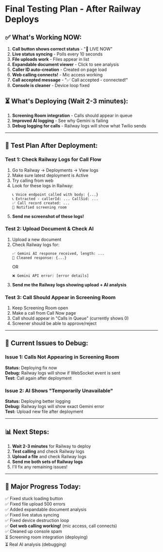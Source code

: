 # Final Testing Plan - After Railway Deploys

## ✅ What's Working NOW:

1. **Call button shows correct status** - "🔴 LIVE NOW" 
2. **Live status syncing** - Polls every 10 seconds
3. **File uploads work** - Files appear in list
4. **Expandable document viewer** - Click to see analysis
5. **Caller ID auto-creation** - Created on page load
6. **Web calling connects!** - Mic access working
7. **Call accepted message** - "✅ Call accepted - connected!"
8. **Console is cleaner** - Device loop fixed

## ⏳ What's Deploying (Wait 2-3 minutes):

1. **Screening Room integration** - Calls should appear in queue
2. **Improved AI logging** - See why Gemini is failing
3. **Debug logging for calls** - Railway logs will show what Twilio sends

---

## 🧪 Test Plan After Deployment:

### Test 1: Check Railway Logs for Call Flow
1. Go to Railway → Deployments → View logs
2. Make sure latest deployment is Active
3. Try calling from web
4. Look for these logs in Railway:
   ```
   📞 Voice endpoint called with body: {...}
   📞 Extracted - callerId: ... CallSid: ...
   ✅ Call record created: ...
   📡 Notified screening room
   ```
5. **Send me screenshot of these logs!**

### Test 2: Upload Document & Check AI
1. Upload a new document
2. Check Railway logs for:
   ```
   ✅ Gemini AI response received, length: ...
   📝 Cleaned response: {...}
   ```
   OR
   ```
   ❌ Gemini API error: [error details]
   ```
3. **Send me the Railway logs showing upload + AI analysis**

### Test 3: Call Should Appear in Screening Room
1. Keep Screening Room open
2. Make a call from Call Now page
3. Call should appear in "Calls in Queue" (currently shows 0)
4. Screener should be able to approve/reject

---

## 🎯 Current Issues to Debug:

### Issue 1: Calls Not Appearing in Screening Room
**Status:** Deploying fix now  
**Debug:** Railway logs will show if WebSocket event is sent  
**Test:** Call again after deployment

### Issue 2: AI Shows "Temporarily Unavailable"
**Status:** Deploying better logging  
**Debug:** Railway logs will show exact Gemini error  
**Test:** Upload new file after deployment

---

## 📊 Next Steps:

1. **Wait 2-3 minutes** for Railway to deploy
2. **Test calling** and check Railway logs
3. **Upload a file** and check Railway logs
4. **Send me both sets of Railway logs**
5. I'll fix any remaining issues!

---

## 🎉 Major Progress Today:

✅ Fixed stuck loading button  
✅ Fixed file upload 500 errors  
✅ Added expandable document analysis  
✅ Fixed live status syncing  
✅ Fixed device destruction loop  
✅ **Got web calling working!** (mic access, call connects)  
✅ Cleaned up console spam  
⏳ Screening room integration (deploying)  
⏳ Real AI analysis (debugging)

